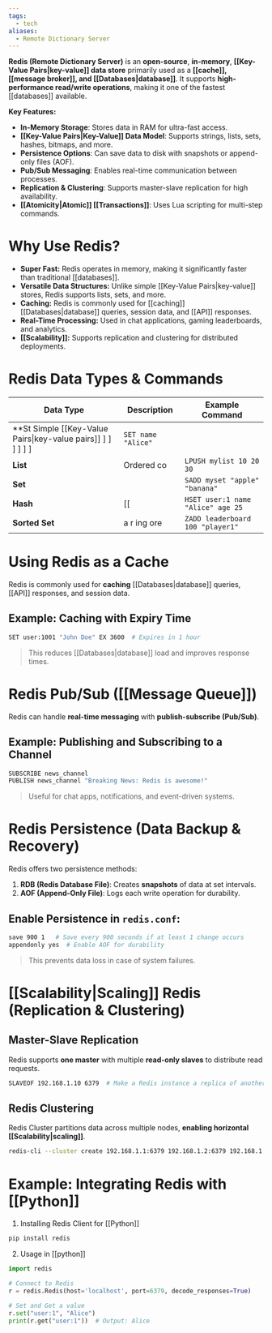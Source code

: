 ```yaml
---
tags:
  - tech
aliases:
  - Remote Dictionary Server
---
```

**Redis (Remote Dictionary Server)** is an **open-source**, **in-memory**, **[[Key-Value Pairs|key-value]] data store** primarily used as a **[[cache]], [[message broker]], and [[Databases|database]]**.
It supports **high-performance read/write operations**, making it one of the fastest [[databases]] available.

**Key Features:**
- **In-Memory Storage**: Stores data in RAM for ultra-fast access.
- **[[Key-Value Pairs|Key-Value]] Data Model**: Supports strings, lists, sets, hashes, bitmaps, and more.
- **Persistence Options**: Can save data to disk with snapshots or append-only files (AOF).
- **Pub/Sub Messaging**: Enables real-time communication between processes.
- **Replication & Clustering**: Supports master-slave replication for high availability.
- **[[Atomicity|Atomic]] [[Transactions]]**: Uses Lua scripting for multi-step commands.

# Why Use Redis?
- **Super Fast:** Redis operates in memory, making it significantly faster than traditional [[databases]].
- **Versatile Data Structures:** Unlike simple [[Key-Value Pairs|key-value]] stores, Redis supports lists, sets, and more.
- **Caching:** Redis is commonly used for [[caching]] [[Databases|database]] queries, session data, and [[API]] responses.
- **Real-Time Processing:** Used in chat applications, gaming leaderboards, and analytics.
- **[[Scalability]]:** Supports replication and clustering for distributed deployments.

# Redis Data Types & Commands
| **Data Type**  | **Description**                                   | **Example Command**               |
| -------------- | ------------------------------------------- | --------------------------------- |
| **St Simple [[Key-Value Pairs\|key-value pairs]] ]  ]  ]  ]  ]  ]  | `SET name "Alice"`                |
| **List**       | Ordered co                                        | `LPUSH mylist 10 20 30`           |
| **Set**        |                                                   | `SADD myset "apple" "banana"`     |
| **Hash**       | [[                                                | `HSET user:1 name "Alice" age 25` |
| **Sorted Set** |                              a r    ing    ore    | `ZADD leaderboard 100 "player1"`  |
# Using Redis as a Cache
Redis is commonly used for **caching** [[Databases|database]] queries, [[API]] responses, and session data.
## Example: Caching with Expiry Time
```sh
SET user:1001 "John Doe" EX 3600  # Expires in 1 hour
```
> This reduces [[Databases|database]] load and improves response times.
# Redis Pub/Sub ([[Message Queue]])
Redis can handle **real-time messaging** with **publish-subscribe (Pub/Sub)**.
## Example: Publishing and Subscribing to a Channel
```sh
SUBSCRIBE news_channel
PUBLISH news_channel "Breaking News: Redis is awesome!"
```
> Useful for chat apps, notifications, and event-driven systems.
# Redis Persistence (Data Backup & Recovery)
Redis offers two persistence methods:
1. **RDB (Redis Database File)**: Creates **snapshots** of data at set intervals.
2. **AOF (Append-Only File)**: Logs each write operation for durability.
## Enable Persistence in `redis.conf`:
```sh
save 900 1   # Save every 900 seconds if at least 1 change occurs
appendonly yes  # Enable AOF for durability
```
> This prevents data loss in case of system failures.
# [[Scalability|Scaling]] Redis (Replication & Clustering)
## Master-Slave Replication
Redis supports **one master** with multiple **read-only slaves** to distribute read requests.
```sh
SLAVEOF 192.168.1.10 6379  # Make a Redis instance a replica of another
```
## Redis Clustering
Redis Cluster partitions data across multiple nodes, **enabling horizontal [[Scalability|scaling]]**.
```sh
redis-cli --cluster create 192.168.1.1:6379 192.168.1.2:6379 192.168.1.3:6379 --cluster-replicas 1
```

# Example: Integrating Redis with [[Python]]
1. Installing Redis Client for [[Python]]
```sh
pip install redis
```
2. Usage in [[python]]
```python
import redis

# Connect to Redis
r = redis.Redis(host='localhost', port=6379, decode_responses=True)

# Set and Get a value
r.set("user:1", "Alice")
print(r.get("user:1"))  # Output: Alice
```
